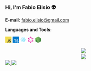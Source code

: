 ### Hi, I'm Fabio Elisio 👽

**E-mail:** fabio.elisio@gmail.com


**Languages and Tools:**  

<code><img height="20" src="https://raw.githubusercontent.com/github/explore/80688e429a7d4ef2fca1e82350fe8e3517d3494d/topics/javascript/javascript.png"></code>
<code><img height="20" src="https://raw.githubusercontent.com/github/explore/80688e429a7d4ef2fca1e82350fe8e3517d3494d/topics/typescript/typescript.png"></code>
<code><img height="20" src="https://raw.githubusercontent.com/github/explore/80688e429a7d4ef2fca1e82350fe8e3517d3494d/topics/react/react.png"></code>
<code><img height="20" src="https://raw.githubusercontent.com/github/explore/5c058a388828bb5fde0bcafd4bc867b5bb3f26f3/topics/graphql/graphql.png"></code>
<code><img height="20" src="https://raw.githubusercontent.com/github/explore/80688e429a7d4ef2fca1e82350fe8e3517d3494d/topics/nodejs/nodejs.png"></code>    


<div align="center">
  <a href="https://github.com/felisio">
  <img height="180em" src="https://github-readme-stats.vercel.app/api?username=felisio&show_icons=true&theme=dark&include_all_commits=true&count_private=true"/>
  <br/>
  <img height="180em" src="https://github-readme-stats.vercel.app/api/top-langs/?username=felisio&layout=compact&langs_count=7&theme=dark"/>
</div>
  
<div> 
  <a href = "mailto:fabio.elisio@gmail.com">
    <img src="https://img.shields.io/badge/-Gmail-%23333?style=for-the-badge&logo=gmail&logoColor=white" target="_blank">
  </a>
  <a href="https://www.linkedin.com/in/f%C3%A1bio-el%C3%ADsio-3483a92b/" target="_blank">
    <img src="https://img.shields.io/badge/-LinkedIn-%230077B5?style=for-the-badge&logo=linkedin&logoColor=white" target="_blank">
  </a>     
</div>
